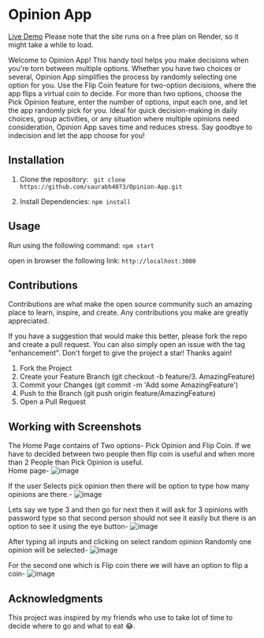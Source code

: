 # Opinion App

[Live Demo](https://opinion-app.onrender.com/) 
Please note that the site runs on a free plan on Render, so it might take a while to load.

Welcome to Opinion App! This handy tool helps you make decisions when you're torn between multiple options. Whether you have two choices or several, Opinion App simplifies the process by randomly selecting one option for you. Use the Flip Coin feature for two-option decisions, where the app flips a virtual coin to decide. For more than two options, choose the Pick Opinion feature, enter the number of options, input each one, and let the app randomly pick for you. Ideal for quick decision-making in daily choices, group activities, or any situation where multiple opinions need consideration, Opinion App saves time and reduces stress. Say goodbye to indecision and let the app choose for you!

## Installation
1. Clone the repository:
``` git clone https://github.com/saurabh4073/Opinion-App.git```

2. Install Dependencies:
``` npm install ```

## Usage
Run using the following command:
``` npm start ```

open in browser the following link:
``` http://localhost:3000 ```

## Contributions
Contributions are what make the open source community such an amazing place to learn, inspire, and create. Any contributions you make are greatly appreciated.

If you have a suggestion that would make this better, please fork the repo and create a pull request. You can also simply open an issue with the tag "enhancement". Don't forget to give the project a star! Thanks again!

1. Fork the Project
2. Create your Feature Branch (git checkout -b feature/3. AmazingFeature)
4. Commit your Changes (git commit -m 'Add some AmazingFeature')
5. Push to the Branch (git push origin feature/AmazingFeature)
6. Open a Pull Request

## Working with Screenshots
The Home Page contains of Two options- Pick Opinion and Flip Coin. If we have to decided between two people then flip coin is useful and when more than 2 People than Pick Opinion is useful. <br>
Home page-
![image](https://github.com/saurabh4073/Opinion-App/assets/49804941/957b9822-f099-4d23-9d8e-67987c6ff7aa)

If the user Selects pick opinion then there will be option to type how many opinions are there.-
![image](https://github.com/saurabh4073/Opinion-App/assets/49804941/8fe46d8a-ffc9-4ffd-862e-5aa450f0ed04)

Lets say we type 3 and then go for next then it will ask for 3 opinions with password type so that second person should not see it easily but there is an option to see it using the eye button-
![image](https://github.com/saurabh4073/Opinion-App/assets/49804941/08ba226e-a510-4a39-9290-f2c623cfbdf4)

After typing all inputs and clicking on select random opinion Randomly one opinion will be selected-
![image](https://github.com/saurabh4073/Opinion-App/assets/49804941/cfa43feb-e583-47d1-833f-bbe429e04d7b)

For the second one which is Flip coin there we will have an option to flip a coin-
![image](https://github.com/saurabh4073/Opinion-App/assets/49804941/37e4edd1-f9c3-4db4-a62e-b8ba7494064a)

## Acknowledgments
This project was inspired by my friends who use to take lot of time to decide where to go and what to eat 😂. 
